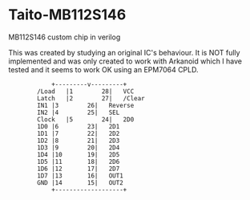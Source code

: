 # Taito-MB112S146
 MB112S146 custom chip in verilog

This was created by studying an original IC's behaviour.
It is NOT fully implemented and was only created to work with Arkanoid which I have tested and it seems to work OK using an EPM7064 CPLD.

				+---------v---------+
			/Load	|1		  28|	VCC
			Latch	|2		  27|	/Clear
			IN1	|3		  26|	Reverse
			IN2	|4		  25|	SEL
			Clock	|5		  24|	2D0
			1D0	|6		  23|	2D1
			1D1	|7		  22|	2D2
			1D2	|8		  21|	2D3
			1D3	|9		  20|	2D4
			1D4	|10		  19|	2D5
			1D5	|11		  18|	2D6
			1D6	|12		  17|	2D7
			1D7	|13		  16|	OUT1
			GND	|14		  15|	OUT2
				+-------------------+
